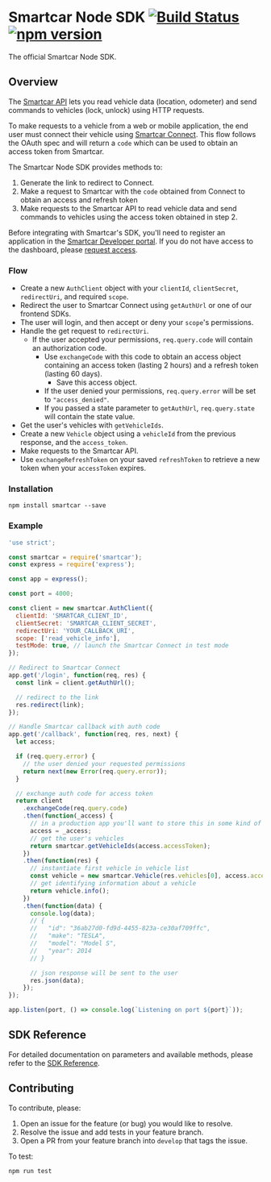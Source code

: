 # Smartcar Node SDK [![Build Status][ci-image]][ci-url] [![npm version][npm-image]][npm-url]

The official Smartcar Node SDK.

## Overview

The [Smartcar API](https://smartcar.com/docs) lets you read vehicle data
(location, odometer) and send commands to vehicles (lock, unlock) using HTTP requests.

To make requests to a vehicle from a web or mobile application, the end user
must connect their vehicle using
[Smartcar Connect](https://smartcar.com/docs/api#smartcar-connect).
This flow follows the OAuth spec and will return a `code` which can be used to
obtain an access token from Smartcar.

The Smartcar Node SDK provides methods to:

1. Generate the link to redirect to Connect.
2. Make a request to Smartcar with the `code` obtained from Connect to obtain an
   access and refresh token
3. Make requests to the Smartcar API to read vehicle data and send commands to
   vehicles using the access token obtained in step 2.

Before integrating with Smartcar's SDK, you'll need to register an application
in the [Smartcar Developer portal](https://developer.smartcar.com). If you do
not have access to the dashboard, please
[request access](https://smartcar.com/subscribe).

### Flow

- Create a new `AuthClient` object with your `clientId`, `clientSecret`,
  `redirectUri`, and required `scope`.
- Redirect the user to Smartcar Connect using `getAuthUrl` or one
  of our frontend SDKs.
- The user will login, and then accept or deny your `scope`'s permissions.
- Handle the get request to `redirectUri`.
  - If the user accepted your permissions, `req.query.code` will contain an
    authorization code.
    - Use `exchangeCode` with this code to obtain an access object
      containing an access token (lasting 2 hours) and a refresh token
      (lasting 60 days).
      - Save this access object.
    - If the user denied your permissions, `req.query.error` will be set
      to `"access_denied"`.
    - If you passed a state parameter to `getAuthUrl`, `req.query.state` will
      contain the state value.
- Get the user's vehicles with `getVehicleIds`.
- Create a new `Vehicle` object using a `vehicleId` from the previous response,
  and the `access_token`.
- Make requests to the Smartcar API.
- Use `exchangeRefreshToken` on your saved `refreshToken` to retrieve a new token
  when your `accessToken` expires.

### Installation

```shell
npm install smartcar --save
```

### Example

```javascript
'use strict';

const smartcar = require('smartcar');
const express = require('express');

const app = express();

const port = 4000;

const client = new smartcar.AuthClient({
  clientId: 'SMARTCAR_CLIENT_ID',
  clientSecret: 'SMARTCAR_CLIENT_SECRET',
  redirectUri: 'YOUR_CALLBACK_URI',
  scope: ['read_vehicle_info'],
  testMode: true, // launch the Smartcar Connect in test mode
});

// Redirect to Smartcar Connect
app.get('/login', function(req, res) {
  const link = client.getAuthUrl();

  // redirect to the link
  res.redirect(link);
});

// Handle Smartcar callback with auth code
app.get('/callback', function(req, res, next) {
  let access;

  if (req.query.error) {
    // the user denied your requested permissions
    return next(new Error(req.query.error));
  }

  // exchange auth code for access token
  return client
    .exchangeCode(req.query.code)
    .then(function(_access) {
      // in a production app you'll want to store this in some kind of persistent storage
      access = _access;
      // get the user's vehicles
      return smartcar.getVehicleIds(access.accessToken);
    })
    .then(function(res) {
      // instantiate first vehicle in vehicle list
      const vehicle = new smartcar.Vehicle(res.vehicles[0], access.accessToken);
      // get identifying information about a vehicle
      return vehicle.info();
    })
    .then(function(data) {
      console.log(data);
      // {
      //   "id": "36ab27d0-fd9d-4455-823a-ce30af709ffc",
      //   "make": "TESLA",
      //   "model": "Model S",
      //   "year": 2014
      // }

      // json response will be sent to the user
      res.json(data);
    });
});

app.listen(port, () => console.log(`Listening on port ${port}`));
```

## SDK Reference

For detailed documentation on parameters and available methods, please refer to
the [SDK Reference](doc/readme.md).

## Contributing

To contribute, please:

1. Open an issue for the feature (or bug) you would like to resolve.
2. Resolve the issue and add tests in your feature branch.
3. Open a PR from your feature branch into `develop` that tags the issue.

To test:

```shell
npm run test
```

[ci-url]: https://travis-ci.com/smartcar/node-sdk
[ci-image]: https://travis-ci.com/smartcar/node-sdk.svg?token=jMbuVtXPGeJMPdsn7RQ5&branch=master
[npm-url]: https://badge.fury.io/js/smartcar
[npm-image]: https://badge.fury.io/js/smartcar.svg
